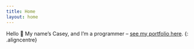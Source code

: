 ```yaml
---
title: Home
layout: home
---
```


Hello :wave: My name’s Casey, and I’m a programmer – [see my portfolio here](https://soupbowl.dev/).
{: .aligncentre}
